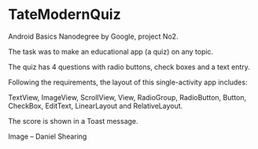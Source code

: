 # TateModernQuiz
Android Basics Nanodegree by Google, project No2.

The task was to make an educational app (a quiz) on any topic.

The quiz has 4 questions with radio buttons, check boxes and a text entry.

Following the requirements, the layout of this single-activity app includes:

TextView, ImageView, ScrollView, View, RadioGroup, RadioButton, Button, CheckBox, EditText, LinearLayout and RelativeLayout.

The score is shown in a Toast message.

Image – Daniel Shearing
